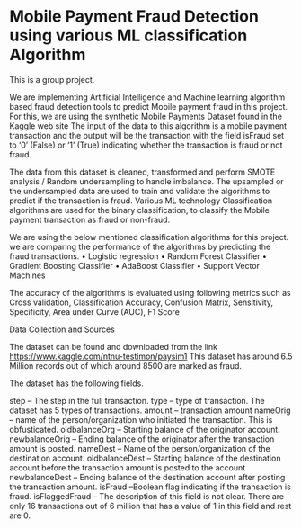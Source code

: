 # Mobile Payment Fraud Detection using various ML classification Algorithm
This is a group project.

We are implementing Artificial Intelligence and Machine learning algorithm based fraud detection tools to predict Mobile payment fraud in this project. For this, we are using the synthetic Mobile Payments Dataset found in the Kaggle web site 
The input of the data to this algorithm is a mobile payment transaction and the output will be the transaction with the field isFraud set to ‘0’ (False) or ‘1’ (True) indicating whether the transaction is fraud or not fraud.

The data from this dataset is cleaned, transformed and perform SMOTE analysis / Random undersampling to handle imbalance. The upsampled or the undersampled data are used to train and validate the algorithms to predict if the transaction is fraud. Various ML technology Classification algorithms are used for the binary classification, to classify the Mobile payment transaction as fraud or non-fraud. 

We are using the below mentioned classification algorithms for this project. we are comparing the performance of the algorithms by predicting the fraud transactions.
•	Logistic regression
•	Random Forest Classifier
•	Gradient Boosting Classifier
•	AdaBoost Classifier
•	Support Vector Machines

The accuracy of the algorithms is evaluated using  following metrics such as Cross validation, Classification Accuracy, Confusion Matrix, Sensitivity, Specificity, Area under Curve (AUC), F1 Score

Data Collection and Sources

The dataset can be found and downloaded from the link 
https://www.kaggle.com/ntnu-testimon/paysim1
This dataset has around 6.5 Million records out of which around 8500 are marked as fraud. 

The dataset has the following fields.

step – The step in the full transaction.
type – type of transaction. The dataset has 5 types of transactions.
amount – transaction amount
nameOrig – name of the person/organization who initiated the transaction. This is obfusticated.
oldbalanceOrg – Starting balance of the originator account.
newbalanceOrig – Ending balance of the originator after the transaction amount is posted.
nameDest – Name of the person/organization of the destination account.
oldbalanceDest – Starting balance of the destination account before the transaction amount is posted to the account
newbalanceDest – Ending balance of the destination account after posting the transaction amount.
isFraud –Boolean flag indicating if the transaction is fraud.
isFlaggedFraud – The description of this field is not clear. There are only 16 transactions out of 6 million that has a value of 1 in this field and rest are 0. 


